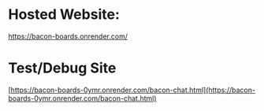 # Hosted Website:
https://bacon-boards.onrender.com/

# Test/Debug Site
[https://bacon-boards-0ymr.onrender.com/bacon-chat.html](https://bacon-boards-0ymr.onrender.com/bacon-chat.html)
